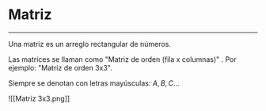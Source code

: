 # Matriz
***
Una matriz es un arreglo rectangular de números.

Las matrices se llaman como "Matriz de orden (fila x columnas)" . Por ejemplo: "Matriz de orden 3x3".

Siempre se denotan con letras mayúsculas: $A, B, C\dots$

![[Matriz 3x3.png]]